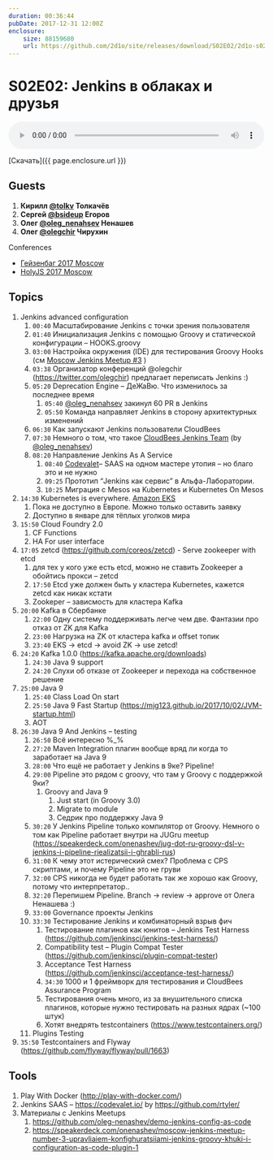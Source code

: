 ```yaml
---
duration: 00:36:44
pubDate: 2017-12-31 12:00Z
enclosure:
    size: 88159680
    url: https://github.com/2d1o/site/releases/download/S02E02/2d1o-s02e02.mp3
---
```

# S02E02: Jenkins в облаках и друзья

<audio style="width: 100%" preload='auto' controls>
    <source src="{{ page.enclosure.url }}" />
</audio>

[Скачать]({{ page.enclosure.url }})

## Guests

1. **Кирилл [@tolkv](https://twitter.com/tolkv) Толкачёв**
2. **Сергей [@bsideup](https://twitter.com/bsideup) Егоров**
3. **Олег [@oleg_nenahsev](https://twitter.com/oleg_nenashev) Ненашев**
4. **Олег [@olegchir](https://twitter.com/olegchir) Чирухин**

Conferences

* [Гейзенбаг 2017 Moscow](https://heisenbug-moscow.ru/)
* [HolyJS 2017 Moscow](https://holyjs-moscow.ru/#schedule)

## Topics

1. Jenkins advanced configuration
    1. `00:40` Масштабирование Jenkins с точки зрения пользователя
    2. `01:40` Инициализация Jenkins с помощью Groovy и статической конфигурации – HOOKS.groovy
    3. `03:00` Настройка окружения (IDE) для тестирования Groovy Hooks (см [Moscow Jenkins Meetup #3](https://speakerdeck.com/onenashev/moscow-jenkins-meetup-number-3-upravliaiem-konfighuratsiiami-jenkins-groovy-khuki-i-configuration-as-code-plugin-1) )
    4. `03:38` Организатор конференций @olegchir (https://twitter.com/olegchir) предлагает переписать Jenkins :)
    5. `05:20` Deprecation Engine – ДеЖаВю. Что изменилось за последнее время
        1. `05:40` [@oleg_nenahsev](https://twitter.com/oleg_nenashev) закинул 60 PR в Jenkins
        2. `05:50` Команда направляет Jenkins в сторону архитектурных изменений
    6. `06:30` Как запускают Jenkins пользователи CloudBees
    7. `07:30` Немного о том, что такое [CloudBees Jenkins Team](https://www.cloudbees.com/products/cloudbees-jenkins-team) (by [@oleg_nenahsev](https://twitter.com/oleg_nenashev))
    8. `08:20` Направление Jenkins As A Service
        1. `08:40` [Codevalet](https://codevalet.io/)– SAAS на одном мастере утопия – но благо это и не нужно
        2. `09:25` Прототип “Jenkins как сервис” в Альфа-Лаборатории.
        3. `10:25` Миграция c Mesos на Kubernetes и Kubernetes On Mesos
2. `14:30` Kubernetes is everywhere. [Amazon EKS](https://aws.amazon.com/eks/)
    1. Пока не доступно в Европе. Можно только оставить заявку
    2. Доступно в январе для тёплых уголков мира
3. `15:50` Cloud Foundry 2.0
    1. CF Functions
    2. HA For user interface
4. `17:05` zetcd (https://github.com/coreos/zetcd) - Serve zookeeper with etcd
    1. для тех у кого уже есть etcd, можно не ставить  Zookeeper а обойтись прокси – zetcd
    2. `17:50` Etcd уже должен быть у кластера Kubernetes, кажется zetcd как никак кстати
    3. Zookeper – зависмость для кластера Kafka
5. `20:00` Kafka в Cбербанке
    1. `22:00` Одну систему поддерживать легче чем две. Фантазии про отказ от ZK для Kafka
    2. `23:00` Нагрузка на ZK от кластера kafka и offset топик
    3. `23:40` EKS → etcd → avoid ZK → use zetcd!
6. `24:20` Kafka 1.0.0 (https://kafka.apache.org/downloads)
    1. `24:30` Java 9 support
    2. `24:20` Слухи об отказе от Zookeeper и перехода на собственное решение
7. `25:00` Java 9
    1. `25:40` Class Load On start
    2. `25:50` Java 9 Fast Startup (https://mjg123.github.io/2017/10/02/JVM-startup.html)
    3. AOT
8. `26:30` Java 9 And Jenkins – testing
    1. `26:50` Всё интересно %_%
    2. `27:20` Maven Integration плагин вообще вряд ли когда то заработает на Java 9
    3. `28:00` Что ещё не работает у Jenkins в 9ке? Pipeline!
    4. `29:00` Pipeline это рядом с groovy, что там у Groovy с поддержкой 9ки?
        1. Groovy and Java 9
            1. Just start (in Groovy 3.0)
            2. Migrate to module
            3. Седрик про поддержку Java 9
    5. `30:20` У Jenkins Pipeline только компилятор от Groovy. Немного о том как Pipeline работает внутри на JUGru meetup (https://speakerdeck.com/onenashev/jug-dot-ru-groovy-dsl-v-jenkins-i-pipeline-riealizatsii-i-ghrabli-rus)
    6. `31:00` К чему этот истерический смех? Проблема с CPS скриптами, и почему Pipeline это не груви
    7. `32:00` CPS никогда не будет работать так же хорошо как Groovy, потому что интерпретатор..
    8. `32:20` Перепишем Pipeline. Branch → review → approve от Олега Ненашева :)
    9. `33:00` Governance проекты Jenkins
    10. `33:30` Тестирование Jenkins и комбинаторный взрыв фич
        1. Тестирование плагинов как юнитов – Jenkins Test Harness (https://github.com/jenkinsci/jenkins-test-harness/)
        2. Compatibility test – Plugin Compat Tester (https://github.com/jenkinsci/plugin-compat-tester)
        3. Acceptance Test Harness (https://github.com/jenkinsci/acceptance-test-harness/)
        4. `34:30` 1000 и 1 фреймворк для тестирования и CloudBees Assurance Program
        5. Тестирования очень много, из за внушительного списка плагинов, которые нужно тестировать на разных ядрах (~100 штук)
        6. Хотят внедрять testcontainers (https://www.testcontainers.org/)
    11. Plugins Testing
9. `35:50` Testcontainers and Flyway (https://github.com/flyway/flyway/pull/1663)

## Tools

1. Play With Docker (http://play-with-docker.com/)
2. Jenkins SAAS – https://codevalet.io/ by https://github.com/rtyler/
3. Материалы с Jenkins Meetups
    1. https://github.com/oleg-nenashev/demo-jenkins-config-as-code
    2. https://speakerdeck.com/onenashev/moscow-jenkins-meetup-number-3-upravliaiem-konfighuratsiiami-jenkins-groovy-khuki-i-configuration-as-code-plugin-1

